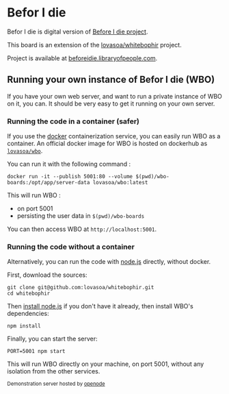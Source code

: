 # Befor I die

Befor I die is digital version of [Before I die project](https://beforeidieproject.com). 

This board is an extension of the [lovasoa/whitebophir](https://github.com/lovasoa/whitebophir) project.

Project is available at [beforeidie.libraryofpeople.com](https://beforeidie.libraryofpeople.com).

<!-- ## Screenshots

<table>
 <tr>
  <td> The <i><a href="https://wbo.ophir.dev/boards/anonymous">anonymous</a></i> board
  <td> <img width="300" src="https://user-images.githubusercontent.com/552629/59885574-06e02b80-93bc-11e9-9150-0670a1c5d4f3.png">
  <td> collaborative diagram editing
  <td> <img alt="Screenshot of WBO's user interface: architecture" width="300" src="https://user-images.githubusercontent.com/552629/59915054-07101380-941c-11e9-97c9-4980f50d302a.png" />
  
  <tr>
   <td> teaching math on <b>WBO</b>
   <td> <img alt=wbo teaching" width="300" src="https://user-images.githubusercontent.com/552629/59915737-a386e580-941d-11e9-81ff-db9e37f140db.png" />
   <td> drawing art
   <td> <img alt="angel drawn on WBO" width="300" src="https://user-images.githubusercontent.com/552629/59914139-08404100-941a-11e9-9c29-bd2569fe4730.png"/>
</table> -->

## Running your own instance of Befor I die (WBO)

If you have your own web server, and want to run a private instance of WBO on it, you can. It should be very easy to get it running on your own server.

### Running the code in a container (safer)

If you use the [docker](https://www.docker.com/) containerization service, you can easily run WBO as a container. 
An official docker image for WBO is hosted on dockerhub as [`lovasoa/wbo`](https://hub.docker.com/repository/docker/lovasoa/wbo).

You can run it with the following command :

```
docker run -it --publish 5001:80 --volume $(pwd)/wbo-boards:/opt/app/server-data lovasoa/wbo:latest
```

This will run WBO :
 - on port 5001
 - persisting the user data in `$(pwd)/wbo-boards`

You can then access WBO at `http://localhost:5001`.

### Running the code without a container

Alternatively, you can run the code with [node.js](https://nodejs.org/) directly, without docker.

First, download the sources:
```
git clone git@github.com:lovasoa/whitebophir.git
cd whitebophir
```

Then [install node.js](https://nodejs.org/en/download/) if you don't have it already, then install WBO's dependencies:
```
npm install
```

Finally, you can start the server:
```
PORT=5001 npm start
```

This will run WBO directly on your machine, on port 5001, without any isolation from the other services.


<small>Demonstration server hosted by [openode](https://www.openode.io/)</small>
